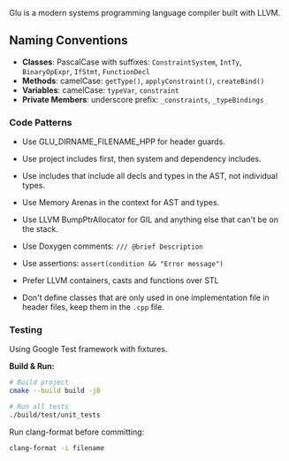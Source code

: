 Glu is a modern systems programming language compiler built with LLVM.

## Naming Conventions
- **Classes**: PascalCase with suffixes: `ConstraintSystem`, `IntTy`, `BinaryOpExpr`, `IfStmt`, `FunctionDecl`
- **Methods**: camelCase: `getType()`, `applyConstraint()`, `createBind()`
- **Variables**: camelCase: `typeVar`, `constraint`
- **Private Members**: underscore prefix: `_constraints`, `_typeBindings`

### Code Patterns

- Use GLU_DIRNAME_FILENAME_HPP for header guards.
- Use project includes first, then system and dependency includes.
- Use includes that include all decls and types in the AST, not individual types.

- Use Memory Arenas in the context for AST and types.
- Use LLVM BumpPtrAllocator for GIL and anything else that can't be on the stack.

- Use Doxygen comments: `/// @brief Description`
- Use assertions: `assert(condition && "Error message")`
- Prefer LLVM containers, casts and functions over STL
- Don't define classes that are only used in one implementation file in header files, keep them in the `.cpp` file.

### Testing

Using Google Test framework with fixtures.

**Build & Run:**
```bash
# Build project
cmake --build build -j8

# Run all tests
./build/test/unit_tests
```

Run clang-format before committing:
```bash
clang-format -i filename
```
